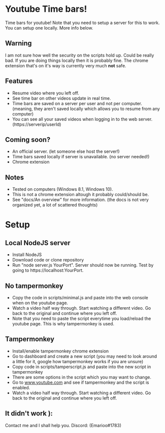 # Youtube Time bars!
Time bars for youtube!
Note that you need to setup a server for this to work.
You can setup one locally. More info below.

## Warning
I am not sure how well the security on the scripts hold up. Could be really bad.
If you are doing things locally then it is probably fine.
The chrome extension that's on it's way is currently very much **not** safe. 

## Features
- Resume video where you left off.
- See time bar on other videos update in real time.
- Time bars are saved on a server per user and not per computer. (meaning, they aren't saved locally which allows you to resume from any computer)
- You can see all your saved videos when logging in to the web server. (https://serverip/userId)

## Coming soon?
- An official server. (let someone else host the server!)
- Time bars saved locally if server is unavailable. (no server needed!)
- Chrome extension

## Notes
- Tested on computers (Windows 8.1, Windows 10).
- This is not a chrome extension altough it probably could/should be.
- See "docs/An overview" for more information. (the docs is not very organized yet, a lot of scattered thoughts)

# Setup
## Local NodeJS server
- Install NodeJS
- Download code or clone repository
- Run "node server.js YourPort". Server should now be running. Test by going to https://localhost:YourPort.

## No tampermonkey
- Copy the code in scripts/minimal.js and paste into the web console when on the youtube page.
- Watch a video half way through. Start watching a different video. Go back to the original and continue where you left off.
- Note that you need to paste the script everytime you load/reload the youtube page. This is why tampermonkey is used.

## Tampermonkey
- Install/enable tampermonkey chrome extension
- Go to dashboard and create a new script (you may need to look around a little for it, google how tampermonkey works if you are unsure)
- Copy code in scripts/tamperscript.js and paste into the new script in tampermonkey
- There are some options in the script which you may want to change.
- Go to www.youtube.com and see if tampermonkey and the script is enabled.
- Watch a video half way through. Start watching a different video. Go back to the original and continue where you left off.

## It didn't work ):
Contact me and I shall help you.
Discord: (Emarioo#1783)
